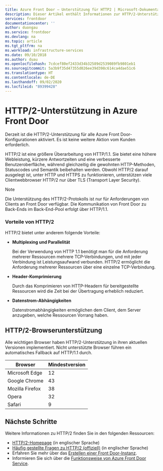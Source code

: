 ```yaml
---
title: Azure Front Door – Unterstützung für HTTP2 | Microsoft-Dokumentation
description: Dieser Artikel enthält Informationen zur HTTP/2-Unterstützung in Azure Front Door.
services: frontdoor
documentationcenter: ''
author: duongau
ms.service: frontdoor
ms.devlang: na
ms.topic: article
ms.tgt_pltfrm: na
ms.workload: infrastructure-services
ms.date: 09/10/2018
ms.author: duau
ms.openlocfilehash: 7cdcef80ef2433d34b32589d2539089fb9801eb1
ms.sourcegitcommit: 5a3b9f35d47355d026ee39d398c614ca4dae51c6
ms.translationtype: HT
ms.contentlocale: de-DE
ms.lasthandoff: 09/02/2020
ms.locfileid: "89399428"
---
```

# <a name="http2-support-in-azure-front-door"></a>HTTP/2-Unterstützung in Azure Front Door

Derzeit ist die HTTP/2-Unterstützung für alle Azure Front Door-Konfigurationen aktiviert. Es ist keine weitere Aktion vom Kunden erforderlich.

HTTP/2 ist eine größere Überarbeitung von HTTP/1.1. Sie bietet eine höhere Webleistung, kürzere Antwortzeiten und eine verbesserte Benutzeroberfläche, während gleichzeitig die gewohnten HTTP-Methoden, Statuscodes und Semantik beibehalten werden. Obwohl HTTP/2 darauf ausgelegt ist, unter HTTP und HTTPS zu funktionieren, unterstützen viele Clientwebbrowser HTTP/2 nur über TLS (Transport Layer Security).

> [!NOTE]
> Die Unterstützung des HTTP/2-Protokolls ist nur für Anforderungen von Clients an Front Door verfügbar. Die Kommunikation von Front Door zu Back-Ends im Back-End-Pool erfolgt über HTTP/1.1. 

### <a name="http2-benefits"></a>Vorteile von HTTP/2

HTTP/2 bietet unter anderem folgende Vorteile:

*   **Multiplexing und Parallelität**

    Bei der Verwendung von HTTP 1.1 benötigt man für die Anforderung mehrerer Ressourcen mehrere TCP-Verbindungen, und mit jeder Verbindung ist Leistungsaufwand verbunden. HTTP/2 ermöglicht die Anforderung mehrerer Ressourcen über eine einzelne TCP-Verbindung.

*   **Header-Komprimierung**

    Durch das Komprimieren von HTTP-Headern für bereitgestellte Ressourcen wird die Zeit bei der Übertragung erheblich reduziert.

*   **Datenstrom-Abhängigkeiten**

    Datenstromabhängigkeiten ermöglichen dem Client, dem Server anzugeben, welche Ressourcen Vorrang haben.


## <a name="http2-browser-support"></a>HTTP/2-Browserunterstützung

Alle wichtigen Browser haben HTTP/2-Unterstützung in ihren aktuellen Versionen implementiert. Nicht unterstützte Browser führen ein automatisches Fallback auf HTTP/1.1 durch.

|Browser|Mindestversion|
|-------------|------------|
|Microsoft Edge| 12|
|Google Chrome| 43|
|Mozilla Firefox| 38|
|Opera| 32|
|Safari| 9|

## <a name="next-steps"></a>Nächste Schritte

Weitere Informationen zu HTTP/2 finden Sie in den folgenden Ressourcen:

- [HTTP/2-Homepage](https://http2.github.io/) (in englischer Sprache)
- [Häufig gestellte Fragen zu HTTP/2 (offiziell)](https://http2.github.io/faq/) (in englischer Sprache)
- Erfahren Sie mehr über das [Erstellen einer Front Door-Instanz](quickstart-create-front-door.md).
- Informieren Sie sich über die [Funktionsweise von Azure Front Door Service](front-door-routing-architecture.md).
